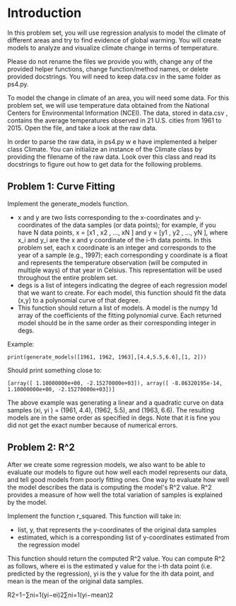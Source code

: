 # Introduction
In this problem set, you will use regression analysis to model the climate of different areas and try to find evidence of global warming. You will create models to analyze and visualize climate change in terms of temperature. 

Please do not rename the files we provide you with, change any of the provided helper functions, change function/method names, or delete provided docstrings. You will need to keep data.csv in the same folder as ps4.py.

To model the change in climate of an area, you will need some data. For this problem set, we will use temperature data obtained from the National Centers for Environmental Information (NCEI). The data, stored in data.csv , contains the average temperatures observed in 21 U.S. cities from 1961 to 2015. Open the file, and take a look at the raw data.

In order to parse the raw data, in ps4.py w e have implemented a helper class Climate. You can initialize an instance of the Climate class by providing the filename of the raw data. Look over this class and read its docstrings to figure out how to get data for the following problems.

## Problem 1: Curve Fitting
Implement the generate_models function.

* x and y are two lists corresponding to the x-coordinates and y-coordinates of the data samples (or data points); for example, if you have N data points, x = [x1 , x2 , ..., xN ] and y = [y1 , y2 , ..., yN ], where x_i and y_i are the x and y coordinate of the i-th data points. In this problem set, each x coordinate is an integer and corresponds to the year of a sample (e.g., 1997); each corresponding y coordinate is a float and represents the temperature observation (will be computed in multiple ways) of that year in Celsius. This representation will be used throughout the entire problem set.
* degs is a list of integers indicating the degree of each regression model that we want to create. For each model, this function should fit the data (x,y) to a polynomial curve of that degree.
* This function should return a list of models. A model is the numpy 1d array of the coefficients of the fitting polynomial curve. Each returned model should be in the same order as their corresponding integer in degs.

Example:

    print(generate_models([1961, 1962, 1963],[4.4,5.5,6.6],[1, 2]))
    
Should print something close to:

    [array([ 1.10000000e+00, -2.15270000e+03]), array([ -8.86320195e-14, 1.10000000e+00, -2.15270000e+03])]
    
The above example was generating a linear and a quadratic curve on data samples (xi, yi ) = (1961, 4.4), (1962, 5.5), and (1963, 6.6). The resulting models are in the same order as specified in degs. Note that it is fine you did not get the exact number because of numerical errors.

## Problem 2: R^2
After we create some regression models, we also want to be able to evaluate our models to figure out how well each model represents our data, and tell good models from poorly fitting ones. One way to evaluate how well the model describes the data is computing the model's R^2 value. R^2 provides a measure of how well the total variation of samples is explained by the model.

Implement the function r_squared. This function will take in:

* list, y, that represents the y-coordinates of the original data samples
* estimated, which is a corresponding list of y-coordinates estimated from the regression model

This function should return the computed R^2 value. You can compute R^2 as follows, where  ei  is the estimated y value for the i-th data point (i.e. predicted by the regression),  yi  is the y value for the ith data point, and  mean  is the mean of the original data samples.

R2=1−∑ni=1(yi−ei)2∑ni=1(yi−mean)2
